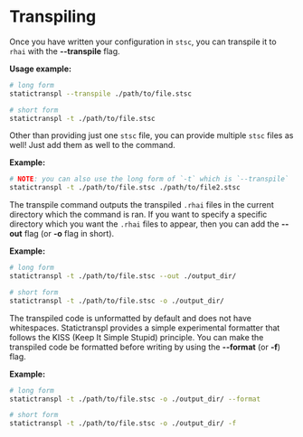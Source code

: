 # Transpiling

Once you have written your configuration in `stsc`, you can transpile it to `rhai` with the **--transpile** flag.

**Usage example:**

```bash
# long form
statictranspl --transpile ./path/to/file.stsc

# short form
statictranspl -t ./path/to/file.stsc
```

Other than providing just one `stsc` file, you can provide multiple `stsc` files as well! Just add them as well to the command.

**Example:**

```bash
# NOTE: you can also use the long form of `-t` which is `--transpile`
statictranspl -t ./path/to/file.stsc ./path/to/file2.stsc
```

The transpile command outputs the transpiled `.rhai` files in the current directory which the command is ran. If you want to specify a specific directory which you want the `.rhai` files to appear, then you can add the **--out** flag (or **-o** flag in short).

**Example:**

```bash
# long form
statictranspl -t ./path/to/file.stsc --out ./output_dir/

# short form
statictranspl -t ./path/to/file.stsc -o ./output_dir/
```

The transpiled code is unformatted by default and does not have whitespaces. Statictranspl provides a simple experimental formatter that follows the KISS (Keep It Simple Stupid) principle. You can make the transpiled code be formatted before writing by using the **--format** (or **-f**) flag.

**Example:**

```bash
# long form
statictranspl -t ./path/to/file.stsc -o ./output_dir/ --format

# short form
statictranspl -t ./path/to/file.stsc -o ./output_dir/ -f
```

